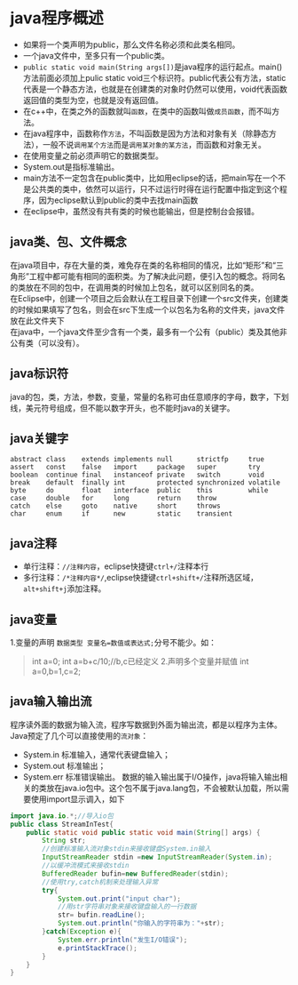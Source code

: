 # java程序概述
* 如果将一个类声明为public，那么文件名称必须和此类名相同。
* 一个java文件中，至多只有一个public类。
* `public static void main(String args[])`是java程序的运行起点。main()方法前面必须加上pulic static void三个标识符。public代表公有方法，static代表是一个静态方法，也就是在创建类的对象时仍然可以使用，void代表函数返回值的类型为空，也就是没有返回值。
* 在c++中，在类之外的函数就叫`函数`，在类中的函数叫做`成员函数`，而不叫方法。
* 在java程序中，函数称作`方法`，不叫函数是因为方法和对象有关（除静态方法），一般不说`调用某个方法`而是`调用某对象的某方法`，而函数和对象无关。
* 在使用变量之前必须声明它的数据类型。
* System.out是指标准输出。
*  main方法不一定包含在public类中，比如用eclipse的话，把main写在一个不是公共类的类中，依然可以运行，只不过运行时得在运行配置中指定到这个程序，因为eclipse默认到public的类中去找main函数
*  在eclipse中，虽然没有共有类的时候也能输出，但是控制台会报错。
## java类、包、文件概念
在java项目中，存在大量的类，难免存在类的名称相同的情况，比如“矩形”和“三角形”工程中都可能有相同的面积类。为了解决此问题，便引入包的概念。将同名的类放在不同的包中，在调用类的时候加上包名，就可以区别同名的类。  
在Eclipse中，创建一个项目之后会默认在工程目录下创建一个src文件夹，创建类的时候如果填写了包名，则会在src下生成一个以包名为名称的文件夹，java文件放在此文件夹下  
在java中，一个java文件至少含有一个类，最多有一个公有（public）类及其他非公有类（可以没有）。
## java标识符
java的包，类，方法，参数，变量，常量的名称可由任意顺序的字母，数字，下划线，美元符号组成，但不能以数字开头，也不能时java的关键字。
## java关键字

    abstract class    extends implements null      strictfp     true
    assert   const    false   import     package   super        try
    boolean  continue final   instanceof private   switch       void
    break    default  finally int        protected synchronized volatile
    byte     do       float   interface  public    this         while
    case     double   for     long       return    throw
    catch    else     goto    native     short     throws
    char     enum     if      new        static    transient

## java注释
* 单行注释：`//注释内容`，eclipse快捷键`ctrl+/`注释本行
* 多行注释：`/*注释内容*/`,eclipse快捷键`ctrl+shift+/`注释所选区域，`alt+shift+j`添加注释。
## java变量
1.变量的声明
`数据类型 变量名=数值或表达式;`分号不能少。如：
>int a=0;
>int a=b+c/10;//b,c已经定义
2.声明多个变量并赋值
>int a=0,b=1,c=2;

## java输入输出流
程序读外面的数据为输入流，程序写数据到外面为输出流，都是以程序为主体。   
Java预定了几个可以直接使用的`流对象`：
* System.in 标准输入，通常代表键盘输入；
* System.out 标准输出；
* System.err 标准错误输出。
数据的输入输出属于I/O操作，java将输入输出相关的类放在java.io包中。这个包不属于java.lang包，不会被默认加载，所以需要使用import显示调入，如下
``` java
import java.io.*;//导入io包
public class StreamInTest{
    public static void public static void main(String[] args) {
        String str;
        //创建标准输入流对象stdin来接收键盘System.in输入
        InputStreamReader stdin =new InputStreamReader(System.in);
        //以缓冲流模式来接收stdin
        BufferedReader bufin=new BufferedReader(stdin);
        //使用try,catch机制来处理输入异常
        try{
            System.out.print("input char");
            //用str字符串对象来接收键盘输入的一行数据
            str= bufin.readLine();
            System.out.println("你输入的字符串为："+str);
        }catch(Exception e){
            System.err.println("发生I/O错误");
            e.printStackTrace();
        }
    }
}
```

